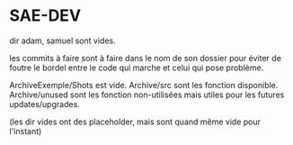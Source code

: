 # SAE-DEV

dir adam, samuel sont vides.

les commits à faire sont à faire dans le nom de son dossier pour éviter de foutre le bordel entre le code qui marche et celui qui pose problème.

ArchiveExemple/Shots est vide.
Archive/src sont les fonction disponible.
Archive/unused sont les fonction non-utilisées mais utiles pour les futures updates/upgrades.

(les dir vides ont des placeholder, mais sont quand même vide pour l'instant)
